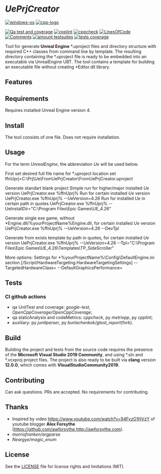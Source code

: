 # _UePrjCreator_
[![windows-os](https://img.shields.io/badge/platform-windows-blue?logo=Windows)](
https://en.wikipedia.org/wiki/Microsoft_Windows
) [![cpp-logo](https://img.shields.io/badge/C%2B%2B-v17-blue?logo=cplusplus)](
https://en.wikipedia.org/wiki/C++
)

[![Qa test and coverage](https://github.com/Alex0vSky/UePrjCreator/actions/workflows/qa-UnitTest-Coverage.yml/badge.svg)](https://github.com/Alex0vSky/UePrjCreator/actions/workflows/qa-UnitTest-Coverage.yml)
[![cpplint](https://gist.githubusercontent.com/Alex0vSky/c200bc8d7e3cc3a79b61351963b2d390/raw/GoogleStyle_cpplint.svg)](
https://Alex0vSky.github.io/project-qa-report/UePrjCreator/cpplint.xml
) [![cppcheck](https://gist.githubusercontent.com/Alex0vSky/c200bc8d7e3cc3a79b61351963b2d390/raw/StaticAnalysis_cppcheck.svg)](
https://Alex0vSky.github.io/project-qa-report/UePrjCreator/cppcheck.xml
) [![LinesOfСode](https://gist.githubusercontent.com/Alex0vSky/c200bc8d7e3cc3a79b61351963b2d390/raw/Metrixpp-LinesOfСode.svg)](
https://Alex0vSky.github.io/project-qa-report/UePrjCreator/metrixpp.txt
) [![Comments](https://gist.githubusercontent.com/Alex0vSky/c200bc8d7e3cc3a79b61351963b2d390/raw/Metrixpp-Comments.svg)](
https://Alex0vSky.github.io/project-qa-report/UePrjCreator/metrixpp.txt
) [![amount testsuites](https://gist.githubusercontent.com/Alex0vSky/c200bc8d7e3cc3a79b61351963b2d390/raw/GoogleTest-testsuites-Windows-x64-Debug.svg)](
https://Alex0vSky.github.io/project-qa-report/UePrjCreator/GoogleTestCombinedOutput/index.html
) [![tests coverage](https://gist.githubusercontent.com/Alex0vSky/c200bc8d7e3cc3a79b61351963b2d390/raw/TestsCoverage-Occ-Windows-x64-Debug.svg)](
https://Alex0vSky.github.io/project-qa-report/UePrjCreator/HtmlReportOcc/index.html
)

Tool for generate __Unreal Engine__ *.uproject files and directory structure with required C++ classes from command line by template.
The resulting directory containing the *.uproject file is ready to be embedded into an executable via UnrealEngine UBT.
The tool contains a template for building an executable file without creating *Editor.dll library.

## Features

## Requirements
Requires installed Unreal Engine version 4.

## Install
The tool consists of one file. Does not require installation. 

## Usage
For the term _UnrealEngine_, the abbreviation _Ue_ will be used below.

First set desired full file name for *.uproject location
set ffnUprj=C:\Prj\Ue\FromUePrjCreator\FromUePrjCreator.uproject

Generate standart blank project
Simple run for higher/major installed _Ue_ version
UePrjCreator.exe %ffnUprj%
Run for certain installed _Ue_ version
UePrjCreator.exe %ffnUprj% --UeVersion=4.26
Run for installed _Ue_ in certain path in quotes
UePrjCreator.exe %ffnUprj% --UeInstallDir="C:\Program Files\Epic Games\UE_4.26"

Generate single exe game, without *Engine.dll/%yourProjectName%Engine.dll, for certain installed _Ue_ version
UePrjCreator.exe %ffnUprj% --UeVersion=4.26 --DevTpl

Generate from exists template by path in quotes, for certain installed _Ue_ version
UePrjCreator.exe %ffnUprj% --UeVersion=4.26 --Tpl="C:\Program Files\Epic Games\UE_4.26\Templates\TP_SideScroller"

More options:
Settings for *\%yourProjectName%\Config\DefaultEngine.ini section [/Script/HardwareTargeting.HardwareTargetingSettings]
--TargetedHardwareClass=<value>
--DefaultGraphicsPerformance=<value>

## Tests
### CI github actions
+ qa UnitTest and coverage: _google-test_, _OpenCppCoverage/OpenCppCoverage_;
+ qa staticAnalysis and codeMetrics: _cppcheck_, py _metrixpp_, py _cpplint_;
+ auxiliary: py _junitparser_, py _burlachenkok/gtest_report_(fork).

## Build
Building the project and tests from the source code requires the presence of the __Microsoft Visual Studio 2019 Community__, and using *.sln and *.vcxproj project files. The project is also ready to be built via __clang__ version __12.0.0__, which comes with __VIsualStudioCommunity2019__.

## Contributing
Can ask questions. PRs are accepted. No requirements for contributing.

## Thanks
+ Inspired by video https://www.youtube.com/watch?v=94FvzO1HVzY of youtube blogger __Alex Forsythe__ (https://github.com/awforsythe,http://awforsythe.com).
+ _morrisfranken/argparse_
+ _Neargye/magic_enum_

## License
See the [LICENSE](https://github.com/Alex0vSky/UePrjCreator/blob/main/LICENSE) file for license rights and limitations (MIT).
